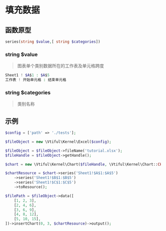 # 填充数据

## **函数原型**

```php
series(string $value,[ string $categories])
```

### **string $value**

> 图表单个类别数据所在的工作表及单元格跨度

```php
Sheet1 ! $A$1 : $A$5
工作表 ! 开始单元格 : 结束单元格
```

### **string $categories**

> 类别名称

## 示例

```php
$config = ['path' => './tests'];

$fileObject = new \Vtiful\Kernel\Excel($config);

$fileObject = $fileObject->fileName('tutorial.xlsx');
$fileHandle = $fileObject->getHandle();

$chart = new \Vtiful\Kernel\Chart($fileHandle, \Vtiful\Kernel\Chart::CHART_COLUMN);

$chartResource = $chart->series('Sheet1!$A$1:$A$5')
    ->series('Sheet1!$B$1:$B$5')
    ->series('Sheet1!$C$1:$C$5')
    ->toResource();

$filePath = $fileObject->data([
    [1, 2, 3],
    [2, 4, 6],
    [3, 6, 9],
    [4, 8, 12],
    [5, 10, 15],
])->insertChart(0, 3, $chartResource)->output();
```

